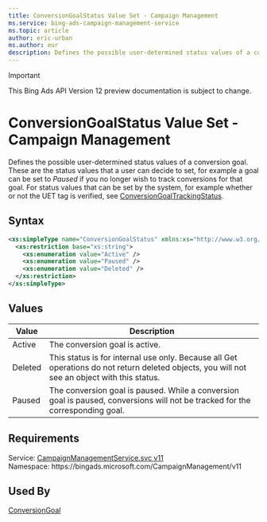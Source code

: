 ```yaml
---
title: ConversionGoalStatus Value Set - Campaign Management
ms.service: bing-ads-campaign-management-service
ms.topic: article
author: eric-urban
ms.author: eur
description: Defines the possible user-determined status values of a conversion goal.
---
```

> [!IMPORTANT]
> This Bing Ads API Version 12 preview documentation is subject to change.
# ConversionGoalStatus Value Set - Campaign Management
Defines the possible user-determined status values of a conversion goal. These are the status values that a user can decide to set, for example a goal can be set to *Paused* if you no longer wish to track conversions for that goal. For status values that can be set by the system, for example whether or not the UET tag is verified, see [ConversionGoalTrackingStatus](../campaign-management-service/conversiongoaltrackingstatus.md).   

## Syntax
```xml
<xs:simpleType name="ConversionGoalStatus" xmlns:xs="http://www.w3.org/2001/XMLSchema">
  <xs:restriction base="xs:string">
    <xs:enumeration value="Active" />
    <xs:enumeration value="Paused" />
    <xs:enumeration value="Deleted" />
  </xs:restriction>
</xs:simpleType>
```

## <a name="values"></a>Values

|Value|Description|
|-----------|---------------|
|<a name="active"></a>Active|The conversion goal is active.|
|<a name="deleted"></a>Deleted|This status is for internal use only. Because all Get operations do not return deleted objects, you will not see an object with this status.|
|<a name="paused"></a>Paused|The conversion goal is paused. While a conversion goal is paused, conversions will not be tracked for the corresponding goal.|

## Requirements
Service: [CampaignManagementService.svc v11](https://campaign.api.bingads.microsoft.com/Api/Advertiser/CampaignManagement/v11/CampaignManagementService.svc)  
Namespace: https\://bingads.microsoft.com/CampaignManagement/v11  

## Used By
[ConversionGoal](conversiongoal.md)  
